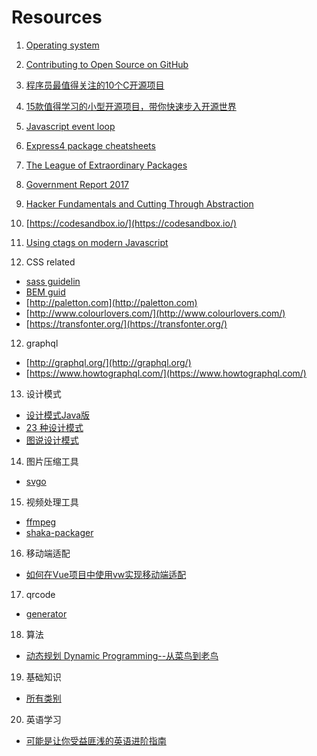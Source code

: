 # Resources

1. [Operating system](https://chyyuu.gitbooks.io/ucorebook/content/index.html)

2. [Contributing to Open Source on GitHub](https://guides.github.com/activities/contributing-to-open-source/)

3. [程序员最值得关注的10个C开源项目](https://news.cnblogs.com/n/506775/)

4. [15款值得学习的小型开源项目，带你快速步入开源世界](http://code.csdn.net/news/2822568)

5. [Javascript event loop](https://www.youtube.com/watch?v=8aGhZQkoFbQ)

6. [Express4 package cheatsheets](https://github.com/azat-co/cheatsheets/tree/master/express4)

7. [The League of Extraordinary Packages](http://thephpleague.com/)

8. [Government Report 2017](http://t.cn/Ri9y6LJ)

9. [Hacker Fundamentals and Cutting Through Abstraction](https://www.youtube.com/watch?v=kSuq3Ry9PLQ)

10. [https://codesandbox.io/](https://codesandbox.io/)

11. [Using ctags on modern Javascript](https://dance.computer.dance/posts/2015/04/using-ctags-on-modern-javascript.html)

12. CSS related

- [sass guidelin](https://sass-guidelin.es/)
- [BEM guid](https://en.bem.info/)
- [http://paletton.com](http://paletton.com)
- [http://www.colourlovers.com/](http://www.colourlovers.com/)
- [https://transfonter.org/](https://transfonter.org/)

12. graphql

- [http://graphql.org/](http://graphql.org/)
- [https://www.howtographql.com/](https://www.howtographql.com/)

13. 设计模式

- [设计模式Java版](https://www.gitbook.com/book/quanke/design-pattern-java/details)
- [23 种设计模式](http://wiki.jikexueyuan.com/project/java-design-pattern/)
- [图说设计模式](https://design-patterns.readthedocs.io/zh_CN/latest/index.html)

14. 图片压缩工具

- [svgo](https://github.com/svg/svgo)

15. 视频处理工具

- [ffmpeg](https://ffmpeg.org/)
- [shaka-packager](https://github.com/google/shaka-packager)

16. 移动端适配

- [如何在Vue项目中使用vw实现移动端适配](https://www.w3cplus.com/mobile/vw-layout-in-vue.html) 

17. qrcode

- [generator](https://www.npmjs.com/package/qrcodejs2)

18. 算法

- [动态规划 Dynamic Programming--从菜鸟到老鸟](https://blog.csdn.net/u013309870/article/details/75193592)

19. 基础知识

- [所有类别](https://github.com/CyC2018/Interview-Notebook)

20. 英语学习

- [可能是让你受益匪浅的英语进阶指南](https://github.com/byoungd/English-level-up-tips-for-Chinese)

